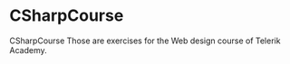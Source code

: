 CSharpCourse
============

CSharpCourse
Those are exercises for the Web design course of Telerik Academy.